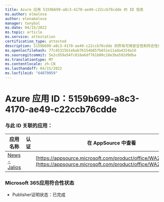 ```yaml
---
title: Azure 应用 5159b699-a8c3-4170-ae49-c22ccb76cdde 的 ID 信息
ms.author: elmalova
author: elenamalova
manager: tonybal
ms.date: 04/15/2022
ms.topic: article
ms.service: attestation
certification_type: attested
description: 5159b699-a8c3-4170-ae49-c22ccb76cdde 的所有可用安全性和符合性信息。
ms.openlocfilehash: 77c45315b1ebab76154b85fb651e11ada4324a16
ms.sourcegitcommit: 5e2cd59a54fc018a6df761b00c18e3ba592d9dba
ms.translationtype: MT
ms.contentlocale: zh-CN
ms.lasthandoff: 04/15/2022
ms.locfileid: "64879059"
---
```

# <a name="azure-app-id-5159b699-a8c3-4170-ae49-c22ccb76cdde"></a>Azure 应用 ID：5159b699-a8c3-4170-ae49-c22ccb76cdde


### <a name="apps-associated-with-this-id"></a>与此 ID 关联的应用：
| **应用名称** | **认证** | **在 AppSource 中查看** |
|--------------|---------------|-----------------------|
| [News - Jalios](../forward/WA200003889.md) |  | [https://appsource.microsoft.com/product/office/WA200003889](https://appsource.microsoft.com/product/office/WA200003889) |

### <a name="microsoft-365-app-compliance-status"></a>Microsoft 365应用符合性状态
- Publisher证明状态：已完成
